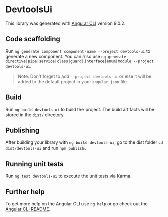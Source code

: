 # DevtoolsUi

This library was generated with [Angular CLI](https://github.com/angular/angular-cli) version 9.0.2.

## Code scaffolding

Run `ng generate component component-name --project devtools-ui` to generate a new component. You can also use `ng generate directive|pipe|service|class|guard|interface|enum|module --project devtools-ui`.
> Note: Don't forget to add `--project devtools-ui` or else it will be added to the default project in your `angular.json` file. 

## Build

Run `ng build devtools-ui` to build the project. The build artifacts will be stored in the `dist/` directory.

## Publishing

After building your library with `ng build devtools-ui`, go to the dist folder `cd dist/devtools-ui` and run `npm publish`.

## Running unit tests

Run `ng test devtools-ui` to execute the unit tests via [Karma](https://karma-runner.github.io).

## Further help

To get more help on the Angular CLI use `ng help` or go check out the [Angular CLI README](https://github.com/angular/angular-cli/blob/master/README.md).
